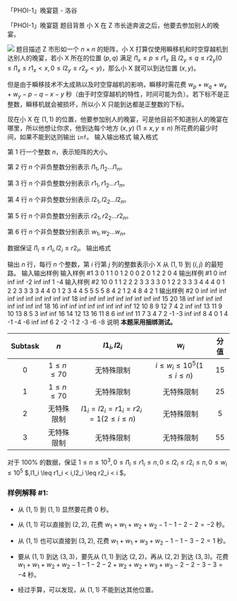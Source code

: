 



「PHOI-1」晚宴筵 - 洛谷














「PHOI-1」晚宴筵
题目背景
小 X 在 Z 市长途奔波之后，他要去参加别人的晚宴。

![](https://cdn.luogu.com.cn/upload/image_hosting/2cpdwvwu.png)
题目描述
Z 市形如一个 $n \times n$ 的矩阵，小 X 打算仅使用瞬移机和时空穿越机到达别人的晚宴，若小 X 所在的位置 $(p,q)$ 满足 $l1_x \le p \le r1_x$ 且 $l2_y \le q \le r2_y(0 \le l1_x \le r1_x < x,0\le l2_y\le r2_y < y)$，那么小 X 就可以到达位置 $(x,y)$。

但是由于瞬移技术不太成熟以及时空穿越机的影响，瞬移时需花费 $w_p+w_q+w_x+w_y-p-q-x-y$ 秒（由于时空穿越机的特性，时间可能为负）。若下标不是正整数，瞬移机就会被损坏，所以小 X 只能到达都是正整数的下标。

现在小 X 在 $(1,1)$ 的位置，他要参加别人的晚宴，可是他目前不知道别人的晚宴在哪里，所以他想让你求，他到达每个地方 $(x,y)\text{ }\text{ }(1 \leq x,y \leq n)$ 所花费的最少时间，如果不能到达则输出 `inf`。
输入输出格式
输入格式

第 $1$ 行一个整数 $n$，表示矩阵的大小。

第 $2$ 行 $n$ 个非负整数分别表示 $l1_1,l1_2 \ldots l1_n$。

第 $3$ 行 $n$ 个非负整数分别表示 $r1_1,r1_2 \ldots r1_n$。

第 $4$ 行 $n$ 个非负整数分别表示 $l2_1,l2_2 \ldots l2_n$。

第 $5$ 行 $n$ 个非负整数分别表示 $r2_1,r2_2 \ldots r2_n$。

第 $6$ 行 $n$ 个非负整数分别表示 $w_1,w_2 \ldots w_n$。

数据保证 $l1_i \leq r1_i,l2_i \leq r2_i$。
输出格式

输出 $n$ 行，每行 $n$ 个整数，第 $i$ 行第 $j$ 列的整数表示小 X 从 $(1,1)$ 到 $(i,j)$ 的最短路。
输入输出样例
输入样例 #1
3
0 1 1
0 1 2
0 0 2
0 1 2
2 0 4
输出样例 #1
0 inf inf
inf -2 inf
inf 1 -4
输入样例 #2
10
0 1 1 2 2 2 3 3 3 3
0 1 2 2 3 3 3 4 4 4
0 1 2 2 3 3 3 3 4 4
0 1 2 3 4 4 5 5 5 5
8 4 2 1 2 4 8 4 2 1
输出样例 #2
0 inf inf inf inf inf inf inf inf inf
inf 18 inf inf inf inf inf inf inf inf
inf 15 20 18 inf inf inf inf inf inf
inf inf 18 16 inf inf inf inf inf inf
inf inf 12 10 8 9 12 7 4 2
inf inf 13 11 9 10 13 8 5 3
inf inf 16 14 12 13 16 11 8 6
inf inf 11 7 3 4 7 2 -1 -3
inf inf 8 4 0 1 4 -1 -4 -6
inf inf 6 2 -2 -1 2 -3 -6 -8
说明
**本题采用捆绑测试。**

| Subtask | $n$ | $l1_i,l2_i$ | $w_i$ | 分值 |
| :-: | :-: | :-: | :-: | :-: |
| $0$ | $1 \le n \le 70$ | 无特殊限制 | $i \leq w_i \leq 10^5(1 \leq i \leq n)$ | $15$ |
| $1$ | $1 \le n \le 70$ | 无特殊限制 | 无特殊限制 | $25$ |
| $2$ | 无特殊限制 | $l1_i=l2_i=r1_i=r2_i=1(2\le i \le n)$ | 无特殊限制 | $5$ |
| $3$ | 无特殊限制 | 无特殊限制 | 无特殊限制 | $55$ | 

对于 $100\%$ 的数据，保证 $1 \leq n \leq 10^3,0 \leq l1_i \leq r1_i \leq n,0 \leq l2_i \leq r2_i \leq n,0 \leq w_i \leq 10^5$ $,l1_i \leq r1_i < i,l2_i \leq r2_i < i $。

### 样例解释 #1:

- 从 $(1,1)$ 到 $(1,1)$ 显然要花费 $0$ 秒。

- 从 $(1,1)$ 可以直接到 $(2,2)$, 花费 $w_1 + w_1 + w_2 + w_2 - 1 - 1 - 2 - 2 = -2$ 秒。

- 从 $(1,1)$ 也可以直接到 $(3,2)$, 花费 $w_1 + w_1 + w_3 + w_2 - 1 - 1 - 3 - 2 = 1$ 秒。

- 要从 $(1,1)$ 到达 $(3,3)$，要先从 $(1,1)$ 到达 $(2,2)$，再从 $(2,2)$ 到达 $(3,3)$。花费 $w_1 + w_1 + w_2 + w_2 - 1 - 1 - 2 - 2 + w_2 + w_2 + w_3 + w_3 - 2 - 2 - 3 - 3 = -4$ 秒。

- 经过手算，可以发现，从 $(1,1)$ 不能到达其他位置。






